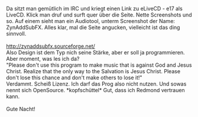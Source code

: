 <html><body><p>Da sitzt man gemütlich im IRC und kriegt einen Link zu eLiveCD - e17 als LiveCD. Klick man druf und surft quer über die Seite. Nette Screenshots und so. Auf einem sieht man ein Audiotool, unterm Screenshot der Name: ZynAddSubFX. Alles klar, mal die Seite angucken, vielleicht ist das ding sinnvoll.<br>
<br>
<a href="http://zynaddsubfx.sourceforge.net/">http://zynaddsubfx.sourceforge.net/</a><br>
Also Design ist dem Typ nich seine Stärke, aber er soll ja programmieren. Aber moment, was les ich da?<br>
"Please don't use this program to make music that is against God and Jesus Christ. Realize that the only way to the Salvation is Jesus Christ. Please don't lose this chance and don't make others to lose it!"<br>
Verdammt. Scheiß Lizenz. Ich darf das Prog also nicht nutzen. Und sowas nennt sich OpenSource. *kopfschüttel* Gut, dass ich Redmond vertrauen kann.<br>
<br>
Gute Nacht!</p></body></html>